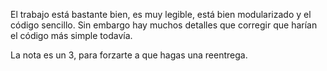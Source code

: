El trabajo está bastante bien, es muy legible, está bien modularizado y el código sencillo.
Sin embargo hay muchos detalles que corregir que harían el código más simple todavía.

La nota es un 3, para forzarte a que hagas una reentrega.
